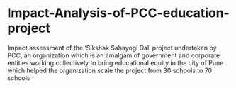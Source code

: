 # Impact-Analysis-of-PCC-education-project
Impact assessment of the ‘Sikshak Sahayogi Dal’ project undertaken by PCC, an organization which is an amalgam of government and corporate entities working collectively to bring educational equity in the city of Pune which helped the organization scale the project from 30 schools to 70 schools 
